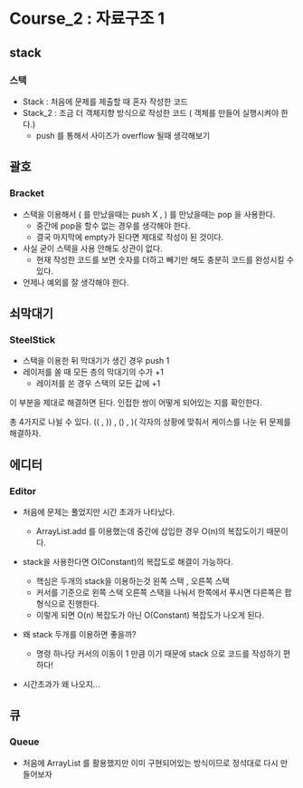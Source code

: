 # Course_2 : 자료구조 1

## stack
### 스택

- Stack : 처음에 문제를 제출할 때 혼자 작성한 코드
- Stack_2 : 조금 더 객체지향 방식으로 작성한 코드 ( 객체를 만들어 실행시켜야 한다.)
    - push 를 통해서 사이즈가 overflow 될때 생각해보기
    
## 괄호
### Bracket

- 스택을 이용해서 ( 를 만났을때는 push X , ) 를 만났을때는 pop 을 사용한다.
    - 중간에 pop을 할수 없는 경우를 생각해야 한다.
    - 결국 마지막에 empty가 된다면 제대로 작성이 된 것이다.
- 사실 굳이 스택을 사용 안해도 상관이 없다.
    - 현재 작성한 코드를 보면 숫자를 더하고 빼기만 해도 충분히 코드를 완성시킬 수 있다.
- 언제나 예외를 잘 생각해야 한다.

## 쇠막대기
### SteelStick

- 스택을 이용한 뒤 막대기가 생긴 경우 push 1
- 레이저를 쏠 때 모든 층의 막대기의 수가 +1
    - 레이저를 쏜 경우 스택의 모든 값에 +1

이 부분을 제대로 해결하면 된다. 인접한 쌍이 어떻게 되어있는 지를 확인한다.

총 4가지로 나뉠 수 있다. (( , )) , () , )( 각자의 상황에 맞춰서 케이스를 나눈 뒤 문제를 해결하자.

## 에디터
### Editor

- 처음에 문제는 풀었지만 시간 초과가 나타났다.
    - ArrayList.add 를 이용했는데 중간에 삽입한 경우 O(n)의 복잡도이기 때문이다.
- stack을 사용한다면 O(Constant)의 복잡도로 해결이 가능하다.
    - 핵심은 두개의 stack을 이용하는것 왼쪽 스택 , 오른쪽 스택
    - 커서를 기준으로 왼쪽 스택 오른쪽 스택을 나눠서 한쪽에서 푸시면 다른쪽은 팝 형식으로 진행한다.
    - 이렇게 되면 O(n) 복잡도가 아닌 O(Constant) 복잡도가 나오게 된다.
- 왜 stack 두개를 이용하면 좋을까?
    - 명령 하나당 커서의 이동이 1 만큼 이기 때문에 stack 으로 코드를 작성하기 편하다!

- 시간초과가 왜 나오지... 
 
 ## 큐
 ### Queue
 
 - 처음에 ArrayList 를 활용했지만 이미 구현되어있는 방식이므로 정석대로 다시 만들어보자
 
 